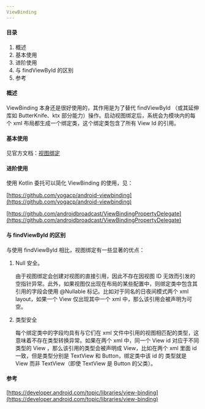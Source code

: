 ```yaml
---
ViewBinding
---
```


#### 目录

1. 概述
2. 基本使用
3. 进阶使用
4. 与 findViewById 的区别
5. 参考

#### 概述

ViewBinding 本身还是很好使用的，其作用是为了替代 findViewById （或其延伸库如 ButterKnife、ktx 部分能力）操作。启动视图绑定后，系统会为模块内的每个 xml 布局都生成一个绑定类，这个绑定类包含了所有 View Id 的引用。

#### 基本使用

见官方文档：[视图绑定](https://developer.android.com/topic/libraries/view-binding)

#### 进阶使用

使用 Kotlin 委托可以简化 ViewBinding 的使用，见：

[https://github.com/yogacp/android-viewbinding](https://github.com/yogacp/android-viewbinding)

[https://github.com/androidbroadcast/ViewBindingPropertyDelegate](https://github.com/androidbroadcast/ViewBindingPropertyDelegate)

#### 与 findViewById 的区别

与使用 findViewById 相比，视图绑定有一些显著的优点：

1. Null 安全。

   由于视图绑定会创建对视图的直接引用，因此不存在因视图 ID 无效而引发的空指针异常。此外，如果视图仅出现在布局的某些配置中，则绑定类中包含其引用的字段会使用 @Nullable 标记。比如对于同名的日夜间模式两个 xml layout，如果一个 View 仅出现其中一个 xml 中，那么该引用会被声明为可空。

2. 类型安全

   每个绑定类中的字段均具有与它们在 xml 文件中引用的视图相匹配的类型，这意味着不存在类型转换异常。如果在两个 xml 中，同一个 View id 对应于不同类型的 View ，那么该引用的类型会被声明成 View，比如在两个 xml 里面 id 一致，但是类型分别是 TextView 和 Button，绑定类中该 id 的 类型就是 View 而非 TextView（即使 TextView 是 Button 的父类）。

#### 参考

[https://developer.android.com/topic/libraries/view-binding](https://developer.android.com/topic/libraries/view-binding)
